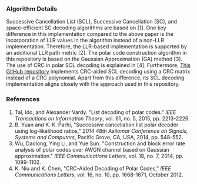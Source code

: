 ### Algorithm Details

Successive Cancellation List (SCL), Successive Cancellation (SC), and space-efficient SC decoding algorithms are based on [1]. One key difference in this implementation compared to the above paper is the incorporation of LLR values in the algorithm instead of a non-LLR implementation. Therefore, the LLR-based implementation is supported by an additional LLR path metric [2]. The polar code construction algorithm in this repository is based on the Gaussian Approximation (GA) method [3]. The use of CRC in polar SCL decoding is explained in [4]. Furthermore, [This GitHub repository](https://github.com/tavildar/Polar) implements CRC-aided SCL decoding using a CRC matrix instead of a CRC polynomial. Apart from this difference, its SCL decoding implementation aligns closely with the approach used in this repository.
### References

1. Tal, Ido, and Alexander Vardy. "List decoding of polar codes." *IEEE Transactions on Information Theory*, vol. 61, no. 5, 2015, pp. 2213-2226.
2. B. Yuan and K. K. Parhi, "Successive cancellation list polar decoder using log-likelihood ratios," *2014 48th Asilomar Conference on Signals, Systems and Computers*, Pacific Grove, CA, USA, 2014, pp. 548-552.
3. Wu, Daolong, Ying Li, and Yue Sun. "Construction and block error rate analysis of polar codes over AWGN channel based on Gaussian approximation." *IEEE Communications Letters*, vol. 18, no. 7, 2014, pp. 1099-1102.
4. K. Niu and K. Chen, "CRC-Aided Decoding of Polar Codes," *IEEE Communications Letters*, vol. 16, no. 10, pp. 1668-1671, October 2012.
